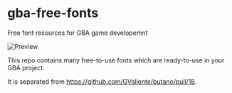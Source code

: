 # gba-free-fonts
Free font resources for GBA game developemnt

![Preview](https://user-images.githubusercontent.com/8841957/153477701-cca03e88-aed8-4bc3-82fd-8a8d93d38cc4.png)

This repo contains many free-to-use fonts which are ready-to-use in your GBA project.

It is separated from https://github.com/GValiente/butano/pull/18.
